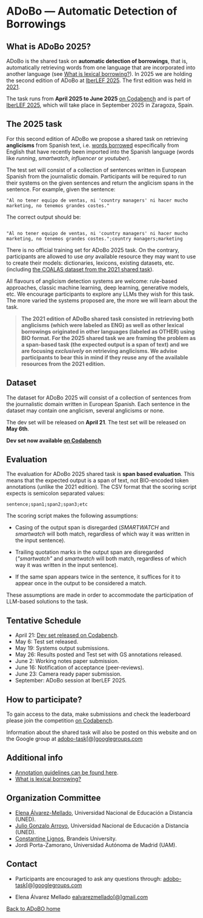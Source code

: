 # ADoBo — Automatic Detection of Borrowings 


## What is ADoBo 2025?
ADoBo is the shared task on **automatic detection of borrowings**, that is, automatically retrieving words from one language that are incorporated into another language (see [What is lexical borrowing?](https://adobo-task.github.io/borrowing.html)). In 2025 we are holding the second edition of ADoBo at [IberLEF 2025](https://sites.google.com/view/iberlef-2025/). The first edition was held in [2021](https://adobo-task.github.io/2021.html).

The task runs from **April 2025 to June 2025** [on Codabench](https://www.codabench.org/competitions/7284/) and is part of [IberLEF 2025](https://sites.google.com/view/iberlef-2025/), which will take place in September 2025 in Zaragoza, Spain.
 


## The 2025 task 
For this second edition of ADoBo we propose a shared task on retrieving **anglicisms** from Spanish text, i.e. [words borrowed](https://adobo-task.github.io/borrowing.html) especifically from English that have recently been imported into the Spanish language (words like _running_, _smartwatch_, _influencer_ or _youtuber_).  


The test set will consist of a collection of sentences written in European Spanish from the journalistic domain. Participants will be required to run their systems on the given sentences and return the anglicism spans in the sentence. For example, given the sentence: 

```
"Al no tener equipo de ventas, ni 'country managers' ni hacer mucho marketing, no tenemos grandes costes."

```

The correct output should be: 

```

"Al no tener equipo de ventas, ni 'country managers' ni hacer mucho marketing, no tenemos grandes costes.";country managers;marketing

```


There is no official training set for ADoBo 2025 task. On the contrary, participants are allowed to use _any_ available resource they may want to use to create their models: dictionaries, lexicons, existing datasets, etc. (including [the COALAS dataset from the 2021 shared task](https://github.com/lirondos/coalas)). 


All flavours of anglicism detection systems are welcome: rule-based approaches, classic machine learning, deep learning, generative models, etc. We encourage participants to explore any LLMs they wish for this task. The more varied the systems proposed are, the more we will learn about the task.   

> **The 2021 edition of ADoBo shared task consisted in retrieving both anglicisms (which were labeled as ENG) as well as other lexical borrowings originated in other languages (labeled as OTHER) using BIO format. For the 2025 shared task we are framing the problem as a span-based task (the expected output is a span of text) and we are focusing *exclusively* on retrieving anglicisms. We advise participants to bear this in mind if they reuse any of the available resources from the 2021 edition.**



## Dataset
The dataset for ADoBo 2025 will consist of a collection of sentences from the journalistic domain written in European Spanish. Each sentence in the dataset may contain one anglicism, several anglicisms or none.

The dev set will be released on **April 21**. The test set will be released on **May 6th**.

**Dev set now available [on Codabench](https://www.codabench.org/competitions/7284/)**

## Evaluation
The evaluation for ADoBo 2025 shared task  is **span based evaluation**. This means that the expected output is a span of text, not BIO-encoded token annotations (unlike the 2021 edition). The CSV format that the scoring script expects is semicolon separated values: 

```
sentence;span1;span2;span3;etc
```

The scoring script makes the following assumptions: 

* Casing of the output span is disregarded (_SMARTWATCH_ and _smartwatch_ will both match, regardless of which way it was written in the input sentence).

* Trailing quotation marks in the output span are disregarded (_"smartwatch"_ and _smartwatch_ will both match, regardless of which way it was written in the input sentence).

* If the same span appears twice in the sentence, it suffices for it to appear once in the output to be considered a match.

These assumptions are made in order to accommodate the participation of LLM-based solutions to the task.


## Tentative Schedule


* April 21: [Dev set released on Codabench](https://www.codabench.org/competitions/7284/).
* May 6: Test set released.
* May 19: Systems output submissions.
* May 26: Results posted and Test set with GS annotations released.
* June 2: Working notes paper submission.
* June 16: Notification of acceptance (peer-reviews).
* June 23: Camera ready paper submission.
* September: ADoBo session at IberLEF 2025.


## How to participate?
To gain access to the data, make submissions and check the leaderboard please join the competition [on Codabench](https://www.codabench.org/competitions/7284/).

Information about the shared task will also be posted on this website and on the Google group at [adobo-task[@]googlegroups.com](mailto:adobo-task@googlegroups.com)

## Additional info 
* [Annotation guidelines can be found here](https://adobo-task.github.io/docs/guidelines.pdf).
* [What is lexical borrowing?](https://adobo-task.github.io/borrowing.html)


## Organization Committee

* [Elena Álvarez-Mellado](https://lirondos.github.io/), Universidad Nacional de Educación a Distancia (UNED).
* [Julio Gonzalo Arroyo](https://sites.google.com/view/nlp-uned/people/julio-gonzalo), Universidad Nacional de Educación a Distancia (UNED).
* [Constantine Lignos](https://lignos.org/), Brandeis University.
* Jordi Porta-Zamorano, Universidad Autónoma de Madrid (UAM).

## Contact

* Participants are encouraged to ask any questions through: [adobo-task[@]googlegroups.com](mailto:adobo-task@googlegroups.com)

* Elena Álvarez Mellado [ealvarezmellado[@]gmail.com](mailto:adobo-task@googlegroups.com)


[Back to ADoBO home](https://adobo-task.github.io/)